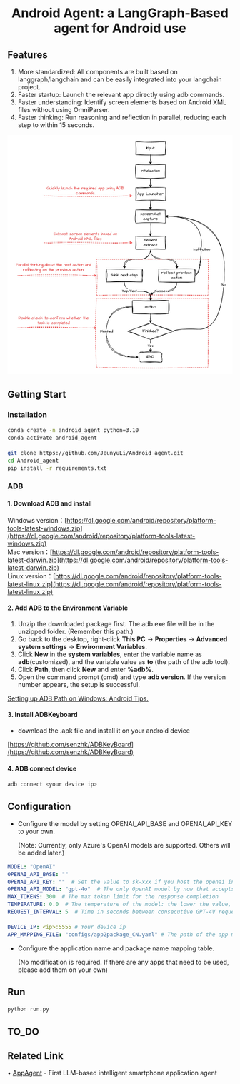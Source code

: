 # <center> Android Agent: a LangGraph-Based agent for Android use </center>

## Features
1. More standardized: All components are built based on langgraph/langchain and can be easily integrated into your langchain project.
2. Faster startup: Launch the relevant app directly using adb commands.
3. Faster understanding: Identify screen elements based on Android XML files without using OmniParser.
4. Faster thinking: Run reasoning and reflection in parallel, reducing each step to within 15 seconds. 
<center>
  <img src="assets/Android_agent.jpg" alt="Android Agent Logo" title="Android Agent" />
</center>

## Getting Start

### Installation

```bash
conda create -n android_agent python=3.10
conda activate android_agent

git clone https://github.com/JeunyuLi/Android_agent.git
cd Android_agent
pip install -r requirements.txt
```

### ADB

#### 1. Download ADB and install

Windows version：[https://dl.google.com/android/repository/platform-tools-latest-windows.zip](https://dl.google.com/android/repository/platform-tools-latest-windows.zip) <br>
Mac version：[https://dl.google.com/android/repository/platform-tools-latest-darwin.zip](https://dl.google.com/android/repository/platform-tools-latest-darwin.zip) <br>
Linux version：[https://dl.google.com/android/repository/platform-tools-latest-linux.zip](https://dl.google.com/android/repository/platform-tools-latest-linux.zip) <br>

#### 2. Add ADB to the Environment Variable

1. Unzip the downloaded package first. The adb.exe file will be in the unzipped folder. (Remember this path.)
2. Go back to the desktop, right-click **This PC** → **Properties** → **Advanced system settings** → **Environment Variables**.
3. Click **New** in the **system variables**, enter the variable name as **adb**(customized), and the variable value as **to  <platform-tools>**(the path of the adb tool).
4. Click **Path**, then click **New** and enter **%adb%**.
5. Open the command prompt (cmd) and type **adb version**. If the version number appears, the setup is successful.

[Setting up ADB Path on Windows: Android Tips.](https://theflutterist.medium.com/setting-up-adb-path-on-windows-android-tips-5b5cdaa9084b)

#### 3. Install ADBKeyboard

- download the .apk file and install it on your android device

[https://github.com/senzhk/ADBKeyBoard](https://github.com/senzhk/ADBKeyBoard)

#### 4. ADB connect device

```bash
adb connect <your device ip>
```

## Configuration

- Configure the model by setting OPENAI_API_BASE and OPENAI_API_KEY to your own.
    
    (Note: Currently, only Azure's OpenAI models are supported. Others will be added later.)
    

```yaml
MODEL: "OpenAI"
OPENAI_API_BASE: ""
OPENAI_API_KEY: ""  # Set the value to sk-xxx if you host the openai interface for open llm model
OPENAI_API_MODEL: "gpt-4o"  # The only OpenAI model by now that accepts visual input
MAX_TOKENS: 300  # The max token limit for the response completion
TEMPERATURE: 0.0  # The temperature of the model: the lower the value, the more consistent the output of the model
REQUEST_INTERVAL: 5  # Time in seconds between consecutive GPT-4V requests

DEVICE_IP: <ip>:5555 # Your device ip
APP_MAPPING_FILE: "configs/app2package_CN.yaml" # The path of the app mapping file

```

- Configure the application name and package name mapping table.
    
    (No modification is required. If there are any apps that need to be used, please add them on your own)
    

## Run

```bash
python run.py
```

## TO_DO

## Related Link

• [AppAgent](https://arxiv.org/abs/id) - First LLM-based intelligent smartphone application agent